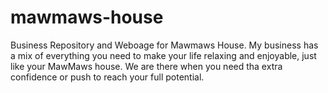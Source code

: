 # mawmaws-house
Business Repository and Weboage for Mawmaws House. My business has a mix of everything you need to make your life relaxing and enjoyable, just like your MawMaws house. We are there when you need tha extra confidence or push to reach your full potential. 
